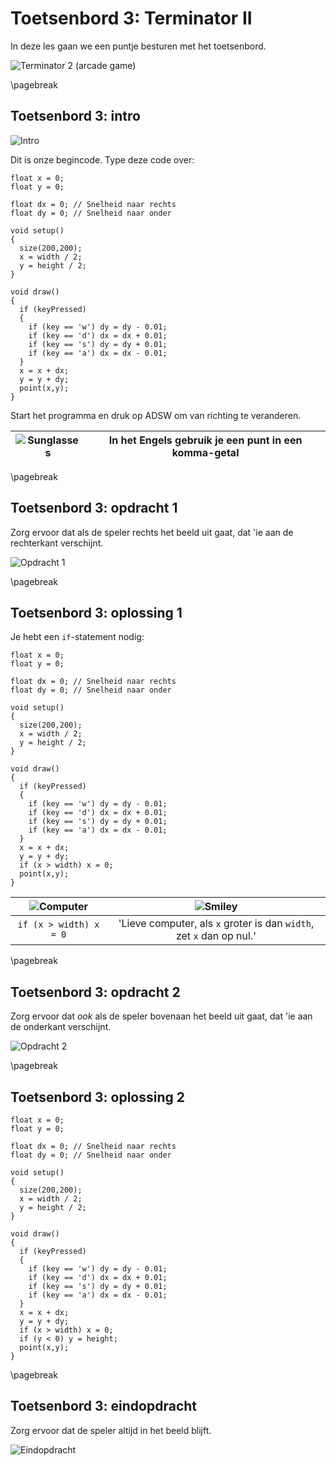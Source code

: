 # Toetsenbord 3: Terminator II

In deze les gaan we een puntje besturen met het toetsenbord.

![Terminator 2 (arcade game)](Terminator2.jpg)

\pagebreak

## Toetsenbord 3: intro

![Intro](Toetsenbord3_Intro.png)

Dit is onze begincode. Type deze code over:

```processing
float x = 0;
float y = 0;

float dx = 0; // Snelheid naar rechts
float dy = 0; // Snelheid naar onder

void setup()
{
  size(200,200);
  x = width / 2;
  y = height / 2;
}

void draw()
{
  if (keyPressed)
  {
    if (key == 'w') dy = dy - 0.01;
    if (key == 'd') dx = dx + 0.01;
    if (key == 's') dy = dy + 0.01;
    if (key == 'a') dx = dx - 0.01;
  }
  x = x + dx;
  y = y + dy;
  point(x,y);
}
```

Start het programma en druk op ADSW om van richting te veranderen.

![Sunglasses](EmojiSunglasses.png) | In het Engels gebruik je een punt in een komma-getal
:-------------:|:----------------------------------------: 

\pagebreak

## Toetsenbord 3: opdracht 1

Zorg ervoor dat als de speler rechts het beeld uit gaat, dat
'ie aan de rechterkant verschijnt.

![Opdracht 1](Toetsenbord3_1.png)

\pagebreak

## Toetsenbord 3: oplossing 1

Je hebt een `if`-statement nodig:

```processing
float x = 0;
float y = 0;

float dx = 0; // Snelheid naar rechts
float dy = 0; // Snelheid naar onder

void setup()
{
  size(200,200);
  x = width / 2;
  y = height / 2;
}

void draw()
{
  if (keyPressed)
  {
    if (key == 'w') dy = dy - 0.01;
    if (key == 'd') dx = dx + 0.01;
    if (key == 's') dy = dy + 0.01;
    if (key == 'a') dx = dx - 0.01;
  }
  x = x + dx;
  y = y + dy;
  if (x > width) x = 0;
  point(x,y);
}
```

![Computer](EmojiComputer.png) | ![Smiley](EmojiSmiley.png)
:-------------:|:----------------------------------------: 
`if (x > width) x = 0`|'Lieve computer, als `x` groter is dan `width`, zet `x` dan op nul.'

\pagebreak

## Toetsenbord 3: opdracht 2

Zorg ervoor dat *ook* als de speler bovenaan het beeld uit gaat, dat
'ie aan de onderkant verschijnt.

![Opdracht 2](Toetsenbord3_2.png)

\pagebreak

## Toetsenbord 3: oplossing 2

```processing
float x = 0;
float y = 0;

float dx = 0; // Snelheid naar rechts
float dy = 0; // Snelheid naar onder

void setup()
{
  size(200,200);
  x = width / 2;
  y = height / 2;
}

void draw()
{
  if (keyPressed)
  {
    if (key == 'w') dy = dy - 0.01;
    if (key == 'd') dx = dx + 0.01;
    if (key == 's') dy = dy + 0.01;
    if (key == 'a') dx = dx - 0.01;
  }
  x = x + dx;
  y = y + dy;
  if (x > width) x = 0;
  if (y < 0) y = height;
  point(x,y);
}
```

\pagebreak

## Toetsenbord 3: eindopdracht

Zorg ervoor dat de speler altijd in het beeld blijft.

![Eindopdracht](Toetsenbord3_Eindopdracht.png)
